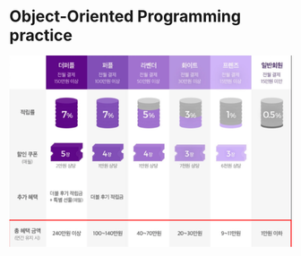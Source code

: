 # Object-Oriented Programming practice
![Alt text](https://github.com/dotorimuk1112/WooriFisaPractice/blob/main/Python_OOP/image.png)